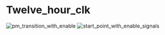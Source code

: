 # Twelve_hour_clk
![pm_transition_with_enable](https://github.com/user-attachments/assets/2ab4596f-7fe3-4cd8-934d-b27243ebe8fc)
![start_point_with_enable_signals](https://github.com/user-attachments/assets/f2995584-0ae8-4a38-bffb-2fb0e38c57a3)
